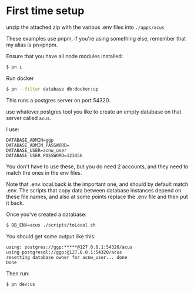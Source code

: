 # First time setup

unzip the attached zip with the various .env files into `./apps/acus`

These examples use pnpm, if you're using something else, remember that my alias is pn=pnpm.

Ensure that you have all node modules installed:

```bash
$ pn i
```

Run docker

```bash
$ pn --filter database db:docker:up
```

This runs a postgres server on port 54320.

use whatever postgres tool you like to create an empty database on that server called `acus`.

I use:

```
DATABASE_ADMIN=ggp
DATABASE_ADMIN_PASSWORD=
DATABASE_USER=acnw_user
DATABASE_USER_PASSWORD=123456
```

You don't have to use these, but you do need 2 accounts, and they need to match the ones in the env files.

Note that .env.local.back is the important one, and should by default match .env.  The scripts that copy data between database instances depend on these file names, and also at some points replace the .env file and then put it back.


Once you've created a database:

```bash
$ DB_ENV=acus ./scripts/toLocal.sh
```

You should get some output like this:

```
using: postgres://ggp:*****@127.0.0.1:54320/acus
using postgresql://ggp:@127.0.0.1:54320/acus
resetting database owner for acnw_user... done
Done
```

Then run:

```bash
$ pn dev:us
```
